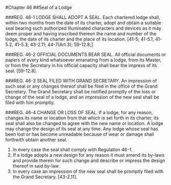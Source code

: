 #Chapter 46
##Seal of a Lodge

###REG. 46-1 LODGE SHALL ADOPT A SEAL.
Each chartered lodge shall, within two months from the date of its charter, adopt and obtain a suitable seal bearing such authorized Illuminated characters and devices as it may deem proper and having inscribed thereon the name and number of the lodge, the date of its charter and the place of its location. [41-5; 41-5.1; 41-5.2, 41-5.3; 43-2.11; 44-7(Art.3); 59-12.8;].

###REG. 46-2 OFFICIAL DOCUMENTS BEAR SEAL.
All official documents or papers of every kind whatsoever emanating from a lodge, from its Master, or from the Secretary in his official capacity shall bear the impress of its seal. [59-12.8].

###REG. 46-3 SEAL FILED WITH GRAND SECRETARY.
An impression of such seal or any changes thereof shall be filed in the office of the Grand Secretary. The Grand Secretary shall be notified promptly of the loss or change of the seal of a lodge, and an impression of the new seal shall be filed with him promptly.

###REG. 46-4 CHANGE OR LOSS OF SEAL.
If a lodge, for any reason, changes its name or location from that which is set forth in its charter, its seal shall also be changed to agree with the new name or location. A lodge may change the design of its seal at any time. Any lodge whose seal has been lost or has become unreadable because of wear or damage shall forthwith obtain another seal.
1. In every case the seal shall comply with Regulation 46-1.
2. If a lodge adopts a new design for any reason it must amend its by-laws and provide therein for such change and describe or impress the design thereof in said by-law.
3. In every case an impression of the new seal shall be promptly filed with the Grand Secretary. [43-2.11].